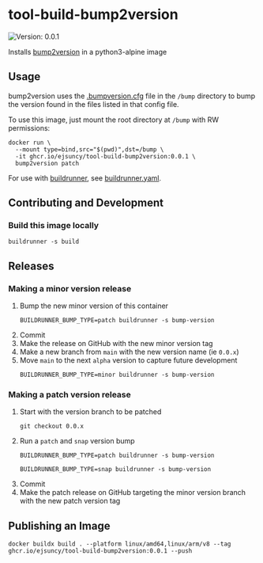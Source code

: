# tool-build-bump2version

![Version: 0.0.1](https://img.shields.io/badge/Version-0.0.1-informational?style=flat)

Installs [bump2version](https://github.com/c4urself/bump2version) in a python3-alpine image

## Usage

bump2version uses the [.bumpversion.cfg](.bumpversion.cfg) file in the `/bump` directory to bump the version found 
in the files listed in that config file.

To use this image, just mount the root directory at `/bump` with RW permissions:

```shell
docker run \
  --mount type=bind,src="$(pwd)",dst=/bump \
  -it ghcr.io/ejsuncy/tool-build-bump2version:0.0.1 \
  bump2version patch
```

For use with [buildrunner](https://github.com/adobe/buildrunner), see [buildrunner.yaml](buildrunner.yaml).

## Contributing and Development

### Build this image locally
```shell
buildrunner -s build
```

## Releases

### Making a minor version release 
1. Bump the new minor version of this container
    ```shell
    BUILDRUNNER_BUMP_TYPE=patch buildrunner -s bump-version
    ```
2. Commit
3. Make the release on GitHub with the new minor version tag
4. Make a new branch from `main` with the new version name (ie `0.0.x`)
5. Move `main` to the next `alpha` version to capture future development 
    ```shell
    BUILDRUNNER_BUMP_TYPE=minor buildrunner -s bump-version
    ```

### Making a patch version release
1. Start with the version branch to be patched
    ```shell
    git checkout 0.0.x
    ```
2. Run a `patch` and `snap` version bump
    ```shell
    BUILDRUNNER_BUMP_TYPE=patch buildrunner -s bump-version
    ```
    ```shell
    BUILDRUNNER_BUMP_TYPE=snap buildrunner -s bump-version
    ```
3. Commit
4. Make the patch release on GitHub targeting the minor version branch with the new patch version tag

## Publishing an Image
```shell
docker buildx build . --platform linux/amd64,linux/arm/v8 --tag ghcr.io/ejsuncy/tool-build-bump2version:0.0.1 --push
```

